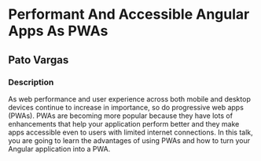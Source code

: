 # Performant And Accessible Angular Apps As PWAs

## Pato Vargas

### Description

As web performance and user experience across both mobile and desktop devices continue to increase in importance, so do progressive web apps (PWAs). PWAs are becoming more popular because they have lots of enhancements that help your application perform better and they make apps accessible even to users with limited internet connections. In this talk, you are going to learn the advantages of using PWAs and how to turn your Angular application into a PWA.
